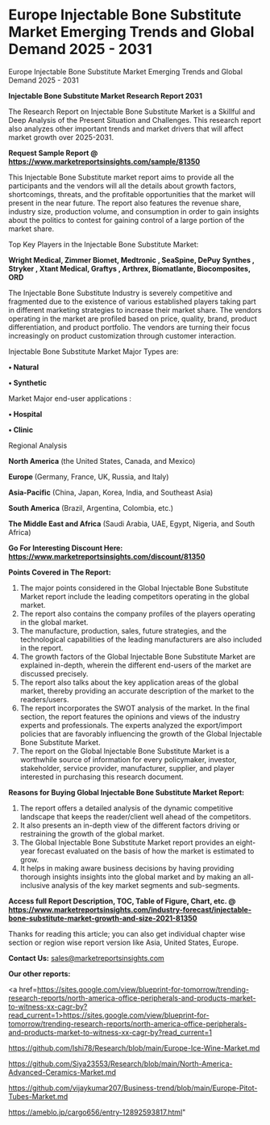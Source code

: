# Europe Injectable Bone Substitute Market Emerging Trends and Global Demand 2025 - 2031
Europe Injectable Bone Substitute Market Emerging Trends and Global Demand 2025 - 2031

<strong>Injectable Bone Substitute Market Research Report 2031</strong>

The Research Report on Injectable Bone Substitute Market is a Skillful and Deep Analysis of the Present Situation and Challenges. This research report also analyzes other important trends and market drivers that will affect market growth over 2025-2031.

<strong>Request Sample Report @ <a href=https://www.marketreportsinsights.com/sample/81350>https://www.marketreportsinsights.com/sample/81350</a></strong>

This Injectable Bone Substitute market report aims to provide all the participants and the vendors will all the details about growth factors, shortcomings, threats, and the profitable opportunities that the market will present in the near future. The report also features the revenue share, industry size, production volume, and consumption in order to gain insights about the politics to contest for gaining control of a large portion of the market share.

Top Key Players in the Injectable Bone Substitute Market:

<strong>Wright Medical, Zimmer Biomet, Medtronic , SeaSpine, DePuy Synthes , Stryker , Xtant Medical, Graftys , Arthrex, Biomatlante, Biocomposites, ORD</strong>

The Injectable Bone Substitute Industry is severely competitive and fragmented due to the existence of various established players taking part in different marketing strategies to increase their market share. The vendors operating in the market are profiled based on price, quality, brand, product differentiation, and product portfolio. The vendors are turning their focus increasingly on product customization through customer interaction.

Injectable Bone Substitute Market Major Types are:

<strong>• Natural

• Synthetic</strong>

Market Major end-user applications :

<strong>• Hospital

• Clinic</strong>

Regional Analysis

</u><strong><b>North America</b></strong> (the United States, Canada, and Mexico)

<strong><b>Europe </b></strong>(Germany, France, UK, Russia, and Italy)

<strong><b>Asia-Pacific</b></strong> (China, Japan, Korea, India, and Southeast Asia)

<strong><b>South America</b></strong> (Brazil, Argentina, Colombia, etc.)

<strong><b>The Middle East and Africa</b></strong> (Saudi Arabia, UAE, Egypt, Nigeria, and South Africa)

<strong>Go For Interesting Discount Here: <a href=https://www.marketreportsinsights.com/discount/81350>https://www.marketreportsinsights.com/discount/81350</a></strong>

<strong>Points Covered in The Report:</strong>
<ol>
  <li>The major points considered in the Global Injectable Bone Substitute Market report include the leading competitors operating in the global market.</li>
  <li>The report also contains the company profiles of the players operating in the global market.</li>
  <li>The manufacture, production, sales, future strategies, and the technological capabilities of the leading manufacturers are also included in the report.</li>
  <li>The growth factors of the Global Injectable Bone Substitute Market are explained in-depth, wherein the different end-users of the market are discussed precisely.</li>
  <li>The report also talks about the key application areas of the global market, thereby providing an accurate description of the market to the readers/users.</li>
  <li>The report incorporates the SWOT analysis of the market. In the final section, the report features the opinions and views of the industry experts and professionals. The experts analyzed the export/import policies that are favorably influencing the growth of the Global Injectable Bone Substitute Market.</li>
  <li>The report on the Global Injectable Bone Substitute Market is a worthwhile source of information for every policymaker, investor, stakeholder, service provider, manufacturer, supplier, and player interested in purchasing this research document.</li>
</ol>
<strong>Reasons for Buying Global Injectable Bone Substitute Market Report:</strong>

<ol>
  <li>The report offers a detailed analysis of the dynamic competitive landscape that keeps the reader/client well ahead of the competitors.</li>
  <li>It also presents an in-depth view of the different factors driving or restraining the growth of the global market.</li>
  <li>The Global Injectable Bone Substitute Market report provides an eight-year forecast evaluated on the basis of how the market is estimated to grow.</li>
  <li>It helps in making aware business decisions by having providing thorough insights insights into the global market and by making an all-inclusive analysis of the key market segments and sub-segments.</li>
</ol>
<strong>Access full Report Description, TOC, Table of Figure, Chart, etc. @ <a href=https://www.marketreportsinsights.com/industry-forecast/injectable-bone-substitute-market-growth-and-size-2021-81350>https://www.marketreportsinsights.com/industry-forecast/injectable-bone-substitute-market-growth-and-size-2021-81350</a></strong>


Thanks for reading this article; you can also get individual chapter wise section or region wise report version like Asia, United States, Europe.

<strong>Contact Us:</strong>
sales@marketreportsinsights.com

<strong>Our other reports:</strong>

<a href=https://sites.google.com/view/blueprint-for-tomorrow/trending-research-reports/north-america-office-peripherals-and-products-market-to-witness-xx-cagr-by?read_current=1>https://sites.google.com/view/blueprint-for-tomorrow/trending-research-reports/north-america-office-peripherals-and-products-market-to-witness-xx-cagr-by?read_current=1</a>

<a href=https://github.com/Ishi78/Research/blob/main/Europe-Ice-Wine-Market.md>https://github.com/Ishi78/Research/blob/main/Europe-Ice-Wine-Market.md</a>

<a href=https://github.com/Siya23553/Research/blob/main/North-America-Advanced-Ceramics-Market.md>https://github.com/Siya23553/Research/blob/main/North-America-Advanced-Ceramics-Market.md</a>

<a href=https://github.com/vijaykumar207/Business-trend/blob/main/Europe-Pitot-Tubes-Market.md>https://github.com/vijaykumar207/Business-trend/blob/main/Europe-Pitot-Tubes-Market.md</a>

<a href=https://ameblo.jp/cargo656/entry-12892593817.html>https://ameblo.jp/cargo656/entry-12892593817.html</a>"
